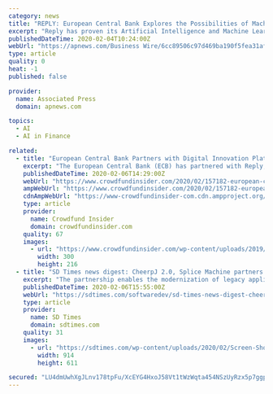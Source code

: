 ```yaml
---
category: news
title: "REPLY: European Central Bank Explores the Possibilities of Machine Learning With a Coding Marathon Organised by Reply"
excerpt: "Reply has proven its Artificial Intelligence and Machine Learning capabilities with numerous projects in various industries and combines this technological expertise with in-depth knowledge of the financial services industry and its regulatory environment. Coding marathons using the latest technologies are a substantial element in Reply’s ..."
publishedDateTime: 2020-02-04T10:24:00Z
webUrl: "https://apnews.com/Business Wire/6cc89506c97d469ba190f5fea31af2a0"
type: article
quality: 0
heat: -1
published: false

provider:
  name: Associated Press
  domain: apnews.com

topics:
  - AI
  - AI in Finance

related:
  - title: "European Central Bank Partners with Digital Innovation Platform Reply to Offer AI and Machine Learning Coding Marathon"
    excerpt: "The European Central Bank (ECB) has partnered with Reply, a platform focused on digital innovation, in order to offer a 48-hour coding marathon, which will focus on teaching participants how to apply the latest artificial intelligence (AI) and machine learning (ML) algorithms. The marathon is scheduled to take place during the final days of ..."
    publishedDateTime: 2020-02-06T14:29:00Z
    webUrl: "https://www.crowdfundinsider.com/2020/02/157182-european-central-bank-partners-with-digital-innovation-platform-reply-to-offer-ai-and-machine-learning-coding-marathon/"
    ampWebUrl: "https://www.crowdfundinsider.com/2020/02/157182-european-central-bank-partners-with-digital-innovation-platform-reply-to-offer-ai-and-machine-learning-coding-marathon/amp/"
    cdnAmpWebUrl: "https://www-crowdfundinsider-com.cdn.ampproject.org/c/s/www.crowdfundinsider.com/2020/02/157182-european-central-bank-partners-with-digital-innovation-platform-reply-to-offer-ai-and-machine-learning-coding-marathon/amp/"
    type: article
    provider:
      name: Crowdfund Insider
      domain: crowdfundinsider.com
    quality: 67
    images:
      - url: "https://www.crowdfundinsider.com/wp-content/uploads/2019/12/Euro-Money-Europe-20-bright-300x216.jpeg"
        width: 300
        height: 216
  - title: "SD Times news digest: CheerpJ 2.0, Splice Machine partners with Heirloom Computing on modern mainframe apps, and Aiven’s open-source cloud platform"
    excerpt: "The partnership enables the modernization of legacy applications to cloud-native targets with new data sources and injection of AI and machine learning without rewriting them. “Businesses will benefit by at least an order of magnitude, from reengineering applications by hand, to replatforming at compiler-speed to an agile Java ecosystem on ..."
    publishedDateTime: 2020-02-06T15:55:00Z
    webUrl: "https://sdtimes.com/softwaredev/sd-times-news-digest-cheerpj-2-0-splice-machine-partners-with-heirloom-computing-on-modern-mainframe-apps-and-aivens-open-source-cloud-platform/"
    type: article
    provider:
      name: SD Times
      domain: sdtimes.com
    quality: 31
    images:
      - url: "https://sdtimes.com/wp-content/uploads/2020/02/Screen-Shot-2020-02-06-at-10.51.48-AM.png"
        width: 914
        height: 611

secured: "LU4dmUwhXgJLnv178tpFu/XcEYG4HxoJ58Vt1tWzWqta454NSzUyRzx5p7ggpxMcyyX3FbFsCkDwlGL9tkoZBfw1xUm3R/13+kG/r2Dzrp+GIqBdU7bhcQv7OcWekEiar5lbHEZXkslOENc2lqXafWENq/Us0/Efx3t+2Q3n20zHp238STC3US/msp3XbrzB6wzN4k7+uf/ASid53lS4RCkr3z7jujHhRcGlg/0g3cDx+QCoJSOmLkKP1rH4EK3+vui+8VhJH0WrT0xgeInS2y9RgIDqfcrQtB/zuHOiKwpbOW/CPJZOh1Iv+jPIdeA/;yps4R3OB6xiI5R+x1vvt8A=="
---
```


